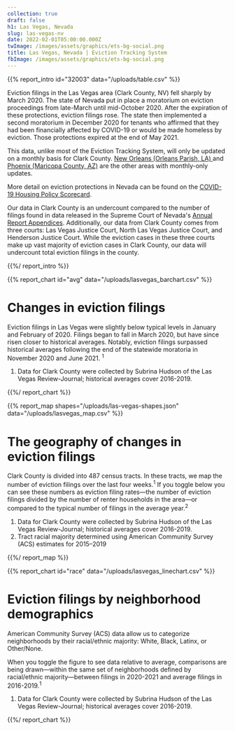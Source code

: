 ```yaml
---
collection: true
draft: false
h1: Las Vegas, Nevada
slug: las-vegas-nv
date: 2022-02-01T05:00:00.000Z
twImage: /images/assets/graphics/ets-bg-social.png
title: Las Vegas, Nevada | Eviction Tracking System
fbImage: /images/assets/graphics/ets-bg-social.png
---
```


{{% report_intro id="32003" data="/uploads/table.csv" %}}



Eviction filings in the Las Vegas area (Clark County, NV) fell sharply by March 2020. The state of Nevada put in place a moratorium on eviction proceedings from late-March until mid-October 2020. After the expiration of these protections, eviction filings rose. The state then implemented a second moratorium in December 2020 for tenants who affirmed that they had been financially affected by COVID-19 or would be made homeless by eviction. Those protections expired at the end of May 2021. 

This data, unlike most of the Eviction Tracking System, will only be updated on a monthly basis for Clark County. [New Orleans (Orleans Parish, LA) ](https://evictionlab.org/eviction-tracking/new-orleans-la/)and [](https://evictionlab.org/eviction-tracking/las-vegas-nv/)[Phoenix (Maricopa County, AZ)](https://evictionlab.org/eviction-tracking/phoenix-az/) are the other areas with monthly-only updates. 

More detail on eviction protections in Nevada can be found on the [COVID-19 Housing Policy Scorecard](https://evictionlab.org/covid-policy-scorecard/nv/).

Our data in Clark County is an undercount compared to the number of filings found in [](http://www.courts.state.va.us/courtadmin/aoc/judpln/csi/home.html)data released in the Supreme Court of Nevada's [Annual Report Appendices](https://nvcourts.gov/Supreme/Reports/Annual_Reports/2020_Annual_Report/). Additionally, our data from Clark County comes from three courts: Las Vegas Justice Court, North Las Vegas Justice Court, and Henderson Justice Court. While the eviction cases in these three courts make up vast majority of eviction cases in Clark County, our data will undercount total eviction filings in the county.



{{%/ report_intro %}}



{{% report_chart id="avg" data="/uploads/lasvegas_barchart.csv" %}}



# Changes in eviction filings

Eviction filings in Las Vegas were slightly below typical levels in January and February of 2020. Filings began to fall in March 2020, but have since risen closer to historical averages. Notably, eviction filings surpassed historical averages following the end of the statewide moratoria in November 2020 and June 2021. <sup>1</sup>

1. Data for Clark County were collected by Subrina Hudson of the Las Vegas Review-Journal; historical averages cover 2016-2019.



{{%/ report_chart %}}



{{% report_map shapes="/uploads/las-vegas-shapes.json" data="/uploads/lasvegas_map.csv" %}}

# The geography of changes in eviction filings

Clark County is divided into 487 census tracts. In these tracts, we map the number of eviction filings over the last four weeks.<sup>1</sup> If you toggle below you can see these numbers as eviction filing rates—the number of eviction filings divided by the number of renter households in the area—or compared to the typical number of filings in the average year.<sup>2</sup>

1. Data for Clark County were collected by Subrina Hudson of the Las Vegas Review-Journal; historical averages cover 2016-2019. 
2. Tract racial majority determined using American Community Survey (ACS) estimates for 2015–2019

{{%/ report_map %}}



{{% report_chart id="race" data="/uploads/lasvegas_linechart.csv" %}}











# Eviction filings by neighborhood demographics

American Community Survey (ACS) data allow us to categorize neighborhoods by their racial/ethnic majority: White, Black, Latinx, or Other/None. 

When you toggle the figure to see data relative to average, comparisons are being drawn—within the same set of neighborhoods defined by racial/ethnic majority—between filings in 2020-2021 and average filings in 2016-2019.<sup>1</sup>

1. Data for Clark County were collected by Subrina Hudson of the Las Vegas Review-Journal; historical averages cover 2016-2019.











{{%/ report_chart %}}